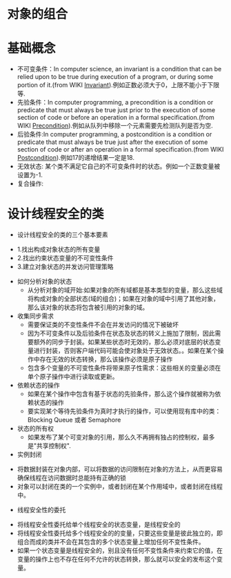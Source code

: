 # 对象的组合

# 基础概念
 * 不可变条件：In computer science, an invariant is a condition that can be relied upon to be true during execution of a program, or during some portion of it.(from WIKI [Invariant](http://en.wikipedia.org/wiki/Invariant_(computer_science))).例如正数必须大于0，上限不能小于下限等.
 * 先验条件：In computer programming, a precondition is a condition or predicate that must always be true just prior to the execution of some section of code or before an operation in a formal specification.(from WIKI [Precondition](http://en.wikipedia.org/wiki/Precondition)).例如从队列中移除一个元素需要先检测队列是否为空.
 * 后验条件:In computer programming, a postcondition is a condition or predicate that must always be true just after the execution of some section of code or after an operation in a formal specification.(from WIKI [Postcondition](http://en.wikipedia.org/wiki/Postcondition)).例如17的递增结果一定是18.
 * 无效状态: 某个类不满足它自己的不可变条件时的状态。例如一个正数变量被设置为-1.
 * 复合操作:




# 设计线程安全的类

 * 设计线程安全的类的三个基本要素
  - 1.找出构成对象状态的所有变量
  - 2.找出约束状态变量的不可变性条件
  - 3.建立对象状态的并发访问管理策略
  
 * 如何分析对象的状态
   - 从分析对象的域开始:如果对象的所有域都是基本类型的变量，那么这些域将构成对象的全部状态(域的组合)；如果在对象的域中引用了其他对象，那么该对象的状态将包含被引用的对象的域。
 * 收集同步需求  
   - 需要保证类的不变性条件不会在并发访问的情况下被破坏
   - 因为不可变条件以及后验条件在状态及状态的转义上施加了限制，因此需要额外的同步于封装。如果某些状态时无效的，那么必须对底层的状态变量进行封装，否则客户端代码可能会使对象处于无效状态。。如果在某个操作中存在无效的状态转换，那么该操作必须是原子操作
   - 包含多个变量的不可变性条件将带来原子性需求：这些相关的变量必须在单个原子操作中进行读取或更新。
 * 依赖状态的操作
   - 如果在某个操作中包含有基于状态的先验条件，那么这个操作就被称为依赖状态的操作
   - 要实现某个等待先验条件为真时才执行的操作，可以使用现有库中的类：Blocking Queue 或者 Semaphore
 * 状态的所有权
   - 如果发布了某个可变对象的引用，那么久不再拥有独占的控制权，最多是"共享控制权".
 * 实例封闭
  - 将数据封装在对象内部，可以将数据的访问限制在对象的方法上，从而更容易确保线程在访问数据时总能持有正确的锁
  - 对象可以封闭在类的一个实例中，或者封闭在某个作用域中，或者封闭在线程中。
 * 线程安全性的委托
  - 将线程安全性委托给单个线程安全的状态变量，是线程安全的
  - 将线程安全性委托给多个线程安全的的变量，只要这些变量是彼此独立的，即组合而成的类并不会在其包含的多个状态变量上增加任何不变性条件。
  - 如果一个状态变量是线程安全的，别且没有任何不变性条件来约束它的值，在变量的操作上也不存在任何不允许的状态转换，那么就可以安全的发布这个变量。
 

















